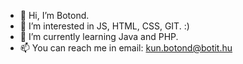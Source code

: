 - 👋 Hi, I’m Botond. 
- 👀 I’m interested in JS, HTML, CSS, GIT. :)
- 🌱 I’m currently learning Java and PHP. 
- 📫 You can reach me in email: kun.botond@botit.hu

<!---
💞️ I’m looking to collaborate on ...
skyd0719/skyd0719 is a ✨ special ✨ repository because its `README.md` (this file) appears on your GitHub profile.
You can click the Preview link to take a look at your changes.
--->
